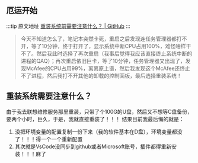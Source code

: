 ## 厄运开始

  :::tip 原文地址
  [重装系统前需要注意什么？ | GitHub](https://github.com/jynba/jynba.github.io/issues/14)
  :::
  > 今天不知道怎么了，笔记本突然卡死，重启之后发现连任务管理器都打不开，等了10分钟，终于打开了，显示系统中断CPU占用100%，难怪啥样干不了。然后我此时选择了再次重启（我事后觉得我应该直接终止系统中断的进程的QAQ）；再次重启依旧巨卡，等了10分钟，任务管理器又出现了，发现McAfee的CPU占用99%，离离原上谱，然后我发现这个McAfee还终止不了进程，然后我打不开其他的卸载的控制面板，最后选择重装系统！

## 重装系统需要注意什么？
由于我去联想维修服务那里重装，只带了个100G的U盘，然后又不想等C盘备份，要两个小时，巨久，于是，我就直接重装了！！！
结果目前我最后悔的就是：
1. 没把环境变量的配置复制一份下来（我的软件基本在D盘），环境变量都没了！！！得一个一个重新配置
2. 其次就是VsCode没同步到github或者Microsoft账号，插件都得重新安装！！！麻了
